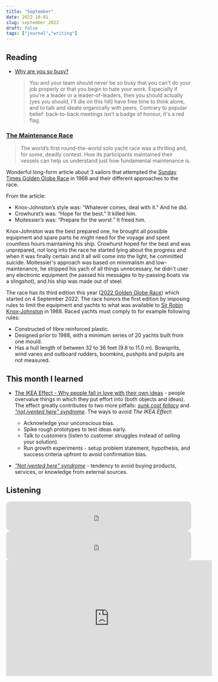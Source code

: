 ```yaml
---
title: "September"
date: 2022-10-01
slug: september_2022
draft: false
tags: ["journal","writing"]
---
```



## Reading

- [Why are you so busy?](https://tomlingham.com/articles/why-are-you-so-busy/)

  > You and your team should never be so busy that you can't do your job properly or that you begin to
  > hate your work. Especially if you're a leader or a leader-of-leaders, then you should actually (yes
  > you should, I'll die on this hill) have free time to think alone, and to talk and ideate organically
  > with peers. Contrary to popular belief: back-to-back meetings isn't a badge of honour, it's a red
  > flag.

### [The Maintenance Race](https://www.worksinprogress.co/issue/the-maintenance-race/)

> The world’s first round-the-world solo yacht race was a thrilling and, for some, deadly contest. How
> its participants maintained their vessels can help us understand just how fundamental maintenance
> is.

Wonderful long-form article about 3 sailors that attempted the [Sunday Times Golden Globe Race](https://en.wikipedia.org/wiki/Sunday_Times_Golden_Globe_Race)
in 1968 and their different approaches to the race.

From the article:

- Knox-Johnston’s style was: “Whatever comes, deal with it.” And he did.
- Crowhurst’s was: “Hope for the best.” It killed him.
- Moitessier’s was: “Prepare for the worst.” It freed him.

Knox-Johnston was the best prepared one, he brought all possible equipment and spare parts he might need for the voyage
and spent countless hours maintaining his ship. Crowhurst hoped for the best and was unprepared, not long into the race
he started lying about the progress and when it was finally certain and it all will come into the light, he committed suicide.
Moitessier's approach was based on minimalism and low-maintenance, he stripped his yach of all things unnecessary,
he didn't user any electronic equipment (he passed his messages to by-passing boats via a slingshot), and his ship was made
out of steel.

The race has its third edition this year ([2022 Golden Globe Race](https://en.wikipedia.org/wiki/2022_Golden_Globe_Race))
which started on 4 September 2022. The race honors the first edition by imposing rules to limit the equipment
and yachts to what was available to [Sir Robin Knox-Johnston](https://en.wikipedia.org/wiki/Robin_Knox-Johnston) in 1968.
Raced yachts must comply to for example following rules:

- Constructed of fibre reinforced plastic.
- Designed prior to 1988, with a minimum series of 20 yachts built from one mould.
- Has a hull length of between 32 to 36 feet (9.8 to 11.0 m). Bowsprits, wind vanes and outboard rudders, boomkins, pushpits and pulpits are not measured.

## This month I learned

- [The IKEA Effect - Why people fall in love with their own ideas](https://mannhowie.com/ikea-effect) - people overvalue things
  in which they put effort into (both objects and ideas). The effect greatly contributes to two more pitfalls:
  [_sunk cost fellacy_](https://en.wikipedia.org/wiki/Sunk_cost) and [_"not ivented here" syndrome_](https://en.wikipedia.org/wiki/Not_invented_here).
  The ways to avoid _The IKEA Effect_:
  
  - Acknowledge your unconscious bias.
  - Spike rough prototypes to test ideas early.
  - Talk to customers (listen to customer struggles instead of selling your solution).
  - Run growth experiments - setup problem statement, hypothesis, and success criteria upfront to avoid confirmation bias.

- [_"Not ivented here" syndrome_](https://en.wikipedia.org/wiki/Not_invented_here) - tendency to avoid buying products, services, or knowledge from external sources.

## Listening

<iframe style="border-radius:12px" src="https://open.spotify.com/embed/track/3Mfx6W0pmOBw7UQO0mrD47?utm_source=generator" width="100%" height="80" frameBorder="0" allowfullscreen="" allow="autoplay; clipboard-write; encrypted-media; fullscreen; picture-in-picture"></iframe>

<iframe style="border-radius:12px" src="https://open.spotify.com/embed/track/0hI1a7BgvSGVoQkBcPbUjv?utm_source=generator" width="100%" height="80" frameBorder="0" allowfullscreen="" allow="autoplay; clipboard-write; encrypted-media; fullscreen; picture-in-picture"></iframe>

<iframe width="560" height="315" src="https://www.youtube-nocookie.com/embed/1m72VsKt-D4" title="YouTube video player" frameborder="0" allow="accelerometer; autoplay; clipboard-write; encrypted-media; gyroscope; picture-in-picture" allowfullscreen></iframe>
